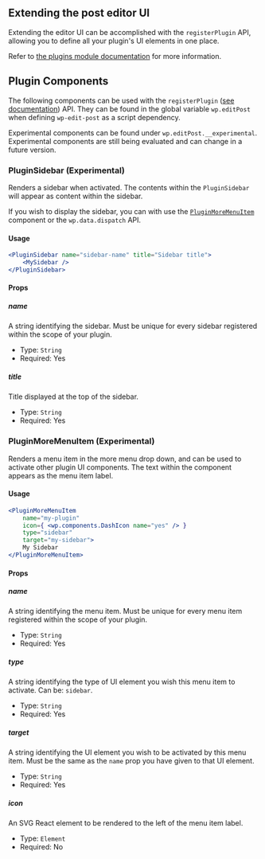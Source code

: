 ## Extending the post editor UI

Extending the editor UI can be accomplished with the `registerPlugin` API, allowing you to define all your plugin's UI elements in one place.

Refer to [the plugins module documentation](../plugins/) for more information.

## Plugin Components

The following components can be used with the `registerPlugin` ([see documentation](../plugins)) API.
They can be found in the global variable `wp.editPost` when defining `wp-edit-post` as a script dependency.

Experimental components can be found under `wp.editPost.__experimental`. Experimental components are still being evaluated and can change in a future version.

### PluginSidebar (Experimental)

Renders a sidebar when activated. The contents within the `PluginSidebar` will appear as content within the sidebar.

If you wish to display the sidebar, you can with use the [`PluginMoreMenuItem`](#pluginmoremenuitem-experimental) component or the `wp.data.dispatch` API.

#### Usage

```jsx
<PluginSidebar name="sidebar-name" title="Sidebar title">
	<MySidebar />
</PluginSidebar>
```

#### Props

##### name

A string identifying the sidebar. Must be unique for every sidebar registered within the scope of your plugin.

- Type: `String`
- Required: Yes

##### title

Title displayed at the top of the sidebar.

- Type: `String`
- Required: Yes


### PluginMoreMenuItem (Experimental)

Renders a menu item in the more menu drop down, and can be used to activate other plugin UI components.
The text within the component appears as the menu item label.

#### Usage

```jsx
<PluginMoreMenuItem
	name="my-plugin"
	icon={ <wp.components.DashIcon name="yes" /> }
	type="sidebar"
	target="my-sidebar">
	My Sidebar
</PluginMoreMenuItem>
```

#### Props

##### name

A string identifying the menu item. Must be unique for every menu item registered within the scope of your plugin.

- Type: `String`
- Required: Yes

##### type

A string identifying the type of UI element you wish this menu item to activate. Can be: `sidebar`.

- Type: `String`
- Required: Yes

##### target

A string identifying the UI element you wish to be activated by this menu item. Must be the same as the `name` prop you have given to that UI element.

- Type: `String`
- Required: Yes

##### icon

An SVG React element to be rendered to the left of the menu item label.

- Type: `Element`
- Required: No



